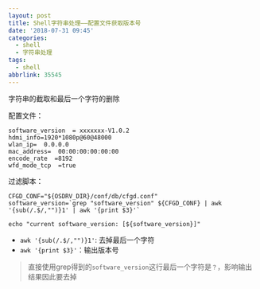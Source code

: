 ```yaml
---
layout: post
title: Shell字符串处理——配置文件获取版本号
date: '2018-07-31 09:45'
categories:
  - shell
  - 字符串处理
tags:
  - shell
abbrlink: 35545
---
```


字符串的截取和最后一个字符的删除

<!--more-->

配置文件：
```
software_version  = xxxxxxx-V1.0.2
hdmi_info=1920*1080p@60@48000
wlan_ip=  0.0.0.0
mac_address=  00:00:00:00:00:00
encode_rate  =8192
wfd_mode_tcp  =true
```

过滤脚本：
``` shell
CFGD_CONF="${OSDRV_DIR}/conf/db/cfgd.conf"
software_version=`grep "software_version" ${CFGD_CONF} | awk '{sub(/.$/,"")}1' | awk '{print $3}'`

echo "current software_version: [${software_version}]"
```

* `awk '{sub(/.$/,"")}1'`: 去掉最后一个字符
* `awk '{print $3}'`：输出版本号

>直接使用grep得到的`software_version`这行最后一个字符是`？`，影响输出结果因此要去掉
